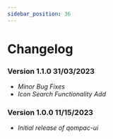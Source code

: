 ```yaml
---
sidebar_position: 36
---
```


# Changelog

<div className="border-bottom border-dark mb-2"></div>

### Version 1.1.0 <span className="badge release_date">31/03/2023</span>

- _Minor Bug Fixes_
- _Icon Search Functionality Add_

<div className="border-bottom border-dark mb-2"></div>

### Version 1.0.0 <span className="badge release_date">11/15/2023</span>

- _Initial release of qompac-ui_